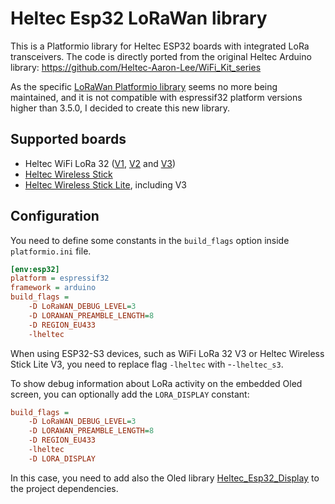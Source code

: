 # Heltec Esp32 LoRaWan library
This is a Platformio library for Heltec ESP32 boards with integrated LoRa transceivers.
The code is directly ported from the original Heltec Arduino library: https://github.com/Heltec-Aaron-Lee/WiFi_Kit_series

As the specific [LoRaWan Platformio library](https://registry.platformio.org/libraries/heltecautomation/ESP32_LoRaWAN) seems no more being maintained, and it is not compatible with espressif32 platform versions higher than 3.5.0, I decided to create this new library.

## Supported boards
- Heltec WiFi LoRa 32 ([V1](https://docs.platformio.org/en/latest/boards/espressif32/heltec_wifi_lora_32.html), [V2](https://docs.platformio.org/en/latest/boards/espressif32/heltec_wifi_lora_32_V2.html) and [V3](https://docs.platformio.org/en/latest/boards/espressif32/heltec_wifi_lora_32_V3.html))
- [Heltec Wireless Stick](https://docs.platformio.org/en/latest/boards/espressif32/heltec_wireless_stick.html)
- [Heltec Wireless Stick Lite](https://docs.platformio.org/en/latest/boards/espressif32/heltec_wireless_stick_lite.html), including V3

## Configuration
You need to define some constants in the `build_flags` option inside `platformio.ini` file.

```ini
[env:esp32]
platform = espressif32
framework = arduino
build_flags =
    -D LoRaWAN_DEBUG_LEVEL=3
    -D LORAWAN_PREAMBLE_LENGTH=8
    -D REGION_EU433
    -lheltec
```

When using ESP32-S3 devices, such as WiFi LoRa 32 V3 or Heltec Wireless Stick Lite V3, you need to replace flag `-lheltec` with -`-lheltec_s3`.

To show debug information about LoRa activity on the embedded Oled screen, you can optionally add the `LORA_DISPLAY` constant:
```ini
build_flags =
    -D LoRaWAN_DEBUG_LEVEL=3
    -D LORAWAN_PREAMBLE_LENGTH=8
    -D REGION_EU433
    -lheltec
    -D LORA_DISPLAY
```
In this case, you need to add also the Oled library [Heltec_Esp32_Display](https://registry.platformio.org/libraries/eiannone/Heltec_Esp32_Display) to the project dependencies.